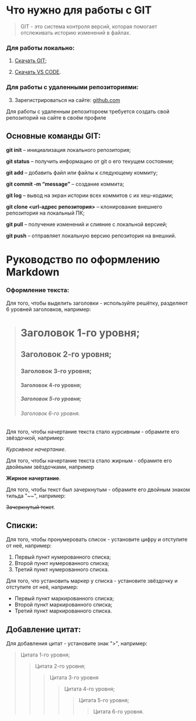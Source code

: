 # Что нужно для работы с GIT    

>GIT - это система контроля версий, которая помогает отслеживать историю изменений в файлах.

### Для работы локально:

1. [Скачать GIT](https://git-scm.com/);

2. [Скачать VS CODE](https://code.visualstudio.com/).

### Для работы с удаленными репозиториями:

3. Зарегистрироваться на сайте: [github.com](github.com)

Для работы с удаленным репозитороем требуется создать свой репозиторий на сайте в своём профиле


## Основные команды GIT:

**git init** – инициализация локального репозитория;

**git status** – получить информацию от git о его текущем состоянии;

**git add** – добавить файл или файлы к следующему коммиту;

**git commit -m “message”** – создание коммита;

**git log** – вывод на экран истории всех коммитов с их хеш-кодами;

**git clone <url-адрес репозитория>** – клонирование внешнего репозитория на  локальный ПК;

**git pull** – получение изменений и слияние с локальной версией;

**git push** – отправляет локальную версию репозитория на внешний.


# Руководство по оформлению Markdown

### Оформление текста:

Для того, чтобы выделить заголовки - используйте решётку, разделяют 6 уровней заголовков, например:

># Заголовок 1-го уровня;
>## Заголовок 2-го уровня;
>### Заголовок 3-го уровня;
>#### Заголовок 4-го уровня;
>##### Заголовок 5-го уровня;
>###### Заголовок 6-го уровня.

Для того, чтобы начертание текста стало курсивным - обрамите его звёздочкой, например:

*Курсивное начертание*.


Для того, чтобы начертание текста стало жирным - обрамите его двойеыми звёздочками, например

**Жирное начертание**.

Для того, чтобы текст был зачеркнутым - обрамите его двойным знаком тильда "~~", например:

~~Зачеркнутый текст~~.

## Списки:

Для того, чтобы пронумеровать список - установите цифру и отступите от неё, например:

1. Первый пункт нумерованного списка;
2. Второй пункт нумерованного списка;
3. Третий пункт нумерованного списка.

Для того, что установить маркер у списка - установите звёздочку и отступите от неё, например:

* Первый пункт маркированного списка;
* Второй пункт маркированного списка;
* Третий пункт маркированного списка.

## Добавление цитат:

Для добавления цитат - установите знак ">", например:

>Цитата 1-го уровня;
>>Цитата 2-го уровня;
>>>Цитата 3-го уровня
>>>>Цитата 4-го уровня;
>>>>>Цитата 5-го уровня;
>>>>>>Цитата 6-го уровня.


